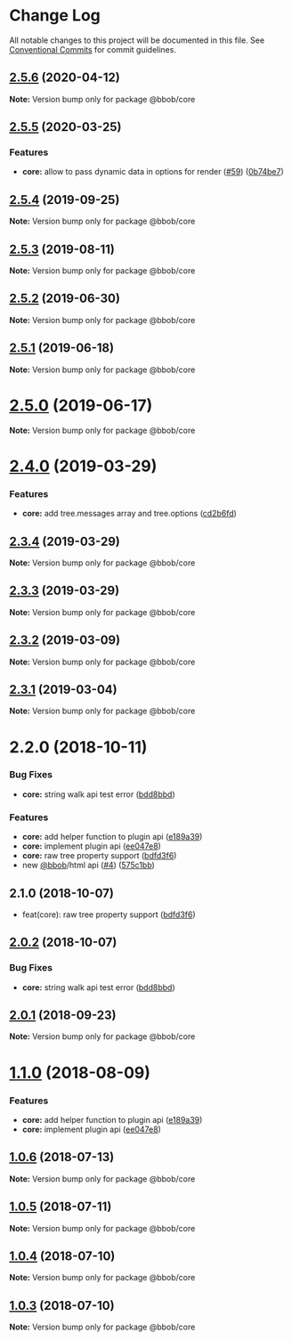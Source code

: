 # Change Log

All notable changes to this project will be documented in this file.
See [Conventional Commits](https://conventionalcommits.org) for commit guidelines.

## [2.5.6](https://github.com/JiLiZART/bbob/compare/v2.5.5...v2.5.6) (2020-04-12)

**Note:** Version bump only for package @bbob/core





## [2.5.5](https://github.com/JiLiZART/bbob/compare/v2.5.4...v2.5.5) (2020-03-25)


### Features

* **core:** allow to pass dynamic data in options for render ([#59](https://github.com/JiLiZART/bbob/issues/59)) ([0b74be7](https://github.com/JiLiZART/bbob/commit/0b74be78304f8206f1b36627206fb517924e08e4))





<a name="2.5.4"></a>
## [2.5.4](https://github.com/JiLiZART/bbob/compare/v2.4.1...v2.5.4) (2019-09-25)




**Note:** Version bump only for package @bbob/core

<a name="2.5.3"></a>
## [2.5.3](https://github.com/JiLiZART/bbob/compare/v2.4.1...v2.5.3) (2019-08-11)




**Note:** Version bump only for package @bbob/core

<a name="2.5.2"></a>
## [2.5.2](https://github.com/JiLiZART/bbob/compare/v2.4.1...v2.5.2) (2019-06-30)




**Note:** Version bump only for package @bbob/core

<a name="2.5.1"></a>
## [2.5.1](https://github.com/JiLiZART/bbob/compare/v2.4.1...v2.5.1) (2019-06-18)




**Note:** Version bump only for package @bbob/core

<a name="2.5.0"></a>
# [2.5.0](https://github.com/JiLiZART/bbob/compare/v2.4.1...v2.5.0) (2019-06-17)




**Note:** Version bump only for package @bbob/core

<a name="2.4.0"></a>
# [2.4.0](https://github.com/JiLiZART/bbob/compare/v2.3.4...v2.4.0) (2019-03-29)


### Features

* **core:** add tree.messages array and tree.options ([cd2b6fd](https://github.com/JiLiZART/bbob/commit/cd2b6fd))




<a name="2.3.4"></a>
## [2.3.4](https://github.com/JiLiZART/bbob/compare/v2.3.2...v2.3.4) (2019-03-29)




**Note:** Version bump only for package @bbob/core

<a name="2.3.3"></a>
## [2.3.3](https://github.com/JiLiZART/bbob/compare/v2.3.2...v2.3.3) (2019-03-29)




**Note:** Version bump only for package @bbob/core

<a name="2.3.2"></a>
## [2.3.2](https://github.com/JiLiZART/bbob/compare/v2.3.1...v2.3.2) (2019-03-09)




**Note:** Version bump only for package @bbob/core

<a name="2.3.1"></a>
## [2.3.1](https://github.com/JiLiZART/bbob/compare/v2.3.0...v2.3.1) (2019-03-04)




**Note:** Version bump only for package @bbob/core

<a name="2.2.0"></a>
# 2.2.0 (2018-10-11)


### Bug Fixes

* **core:** string walk api test error ([bdd8bbd](https://github.com/JiLiZART/bbob/commit/bdd8bbd))


### Features

* **core:** add helper function to plugin api ([e189a39](https://github.com/JiLiZART/bbob/commit/e189a39))
* **core:** implement plugin api ([ee047e8](https://github.com/JiLiZART/bbob/commit/ee047e8))
* **core:** raw tree property support ([bdfd3f6](https://github.com/JiLiZART/bbob/commit/bdfd3f6))
* new [@bbob](https://github.com/bbob)/html api ([#4](https://github.com/JiLiZART/bbob/issues/4)) ([575c1bb](https://github.com/JiLiZART/bbob/commit/575c1bb))




<a name="2.1.0"></a>
## 2.1.0 (2018-10-07)

* feat(core): raw tree property support ([bdfd3f6](https://github.com/JiLiZART/bbob/commit/bdfd3f6))




<a name="2.0.2"></a>
## [2.0.2](https://github.com/JiLiZART/bbob/compare/@bbob/core@2.0.1...@bbob/core@2.0.2) (2018-10-07)


### Bug Fixes

* **core:** string walk api test error ([bdd8bbd](https://github.com/JiLiZART/bbob/commit/bdd8bbd))




<a name="2.0.1"></a>
## [2.0.1](https://github.com/JiLiZART/bbob/compare/@bbob/core@2.0.0...@bbob/core@2.0.1) (2018-09-23)




**Note:** Version bump only for package @bbob/core

<a name="1.1.0"></a>
# [1.1.0](https://github.com/JiLiZART/bbob/compare/@bbob/core@1.0.6...@bbob/core@1.1.0) (2018-08-09)


### Features

* **core:** add helper function to plugin api ([e189a39](https://github.com/JiLiZART/bbob/commit/e189a39))
* **core:** implement plugin api ([ee047e8](https://github.com/JiLiZART/bbob/commit/ee047e8))




<a name="1.0.6"></a>
## [1.0.6](https://github.com/JiLiZART/bbob/compare/@bbob/core@1.0.5...@bbob/core@1.0.6) (2018-07-13)




**Note:** Version bump only for package @bbob/core

<a name="1.0.5"></a>
## [1.0.5](https://github.com/JiLiZART/bbob/compare/@bbob/core@1.0.4...@bbob/core@1.0.5) (2018-07-11)




**Note:** Version bump only for package @bbob/core

<a name="1.0.4"></a>
## [1.0.4](https://github.com/JiLiZART/bbob/compare/@bbob/core@1.0.3...@bbob/core@1.0.4) (2018-07-10)




**Note:** Version bump only for package @bbob/core

<a name="1.0.3"></a>
## [1.0.3](https://github.com/JiLiZART/bbob/compare/@bbob/core@1.0.2...@bbob/core@1.0.3) (2018-07-10)




**Note:** Version bump only for package @bbob/core
